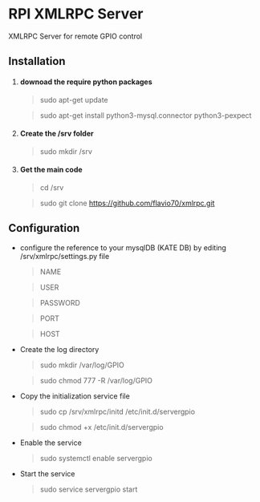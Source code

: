 # RPI XMLRPC Server
XMLRPC Server for remote GPIO control

Installation
--------------------------

1. #### downoad the require python packages

	>sudo apt-get update

	>sudo apt-get install python3-mysql.connector python3-pexpect


2. #### Create the /srv folder
	
	>sudo mkdir /srv


3. #### Get the main code

	> cd /srv

	> sudo git clone https://github.com/flavio70/xmlrpc.git


Configuration
--------------------------




- configure the reference to your mysqlDB (KATE DB)  by editing /srv/xmlrpc/settings.py file

	>NAME

	>USER

	>PASSWORD

	>PORT

	>HOST



- Create the log directory

	>sudo mkdir /var/log/GPIO

	>sudo chmod 777 -R /var/log/GPIO


- Copy the initialization service file

	>sudo cp /srv/xmlrpc/initd /etc/init.d/servergpio

	>sudo chmod +x /etc/init.d/servergpio


- Enable the service

	>sudo systemctl enable servergpio

- Start the service

	>sudo service servergpio start
